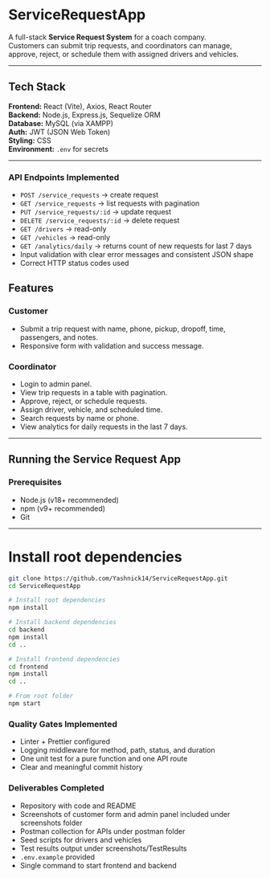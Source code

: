 # ServiceRequestApp

A full-stack **Service Request System** for a coach company.  
Customers can submit trip requests, and coordinators can manage, approve, reject, or schedule them with assigned drivers and vehicles.

---

## Tech Stack

**Frontend:** React (Vite), Axios, React Router  
**Backend:** Node.js, Express.js, Sequelize ORM  
**Database:** MySQL (via XAMPP)  
**Auth:** JWT (JSON Web Token)  
**Styling:** CSS  
**Environment:** `.env` for secrets

---

### API Endpoints Implemented

- `POST /service_requests` → create request
- `GET /service_requests` → list requests with pagination
- `PUT /service_requests/:id` → update request
- `DELETE /service_requests/:id` → delete request
- `GET /drivers` → read-only
- `GET /vehicles` → read-only
- `GET /analytics/daily` → returns count of new requests for last 7 days
- Input validation with clear error messages and consistent JSON shape
- Correct HTTP status codes used

## Features

### Customer

- Submit a trip request with name, phone, pickup, dropoff, time, passengers, and notes.
- Responsive form with validation and success message.

### Coordinator

- Login to admin panel.
- View trip requests in a table with pagination.
- Approve, reject, or schedule requests.
- Assign driver, vehicle, and scheduled time.
- Search requests by name or phone.
- View analytics for daily requests in the last 7 days.

---

## Running the Service Request App

### Prerequisites

- Node.js (v18+ recommended)
- npm (v9+ recommended)
- Git

---

# Install root dependencies

```bash
git clone https://github.com/Yashnick14/ServiceRequestApp.git
cd ServiceRequestApp

# Install root dependencies
npm install

# Install backend dependencies
cd backend
npm install
cd ..

# Install frontend dependencies
cd frontend
npm install
cd ..

# From root folder
npm start
```

### Quality Gates Implemented

- Linter + Prettier configured
- Logging middleware for method, path, status, and duration
- One unit test for a pure function and one API route
- Clear and meaningful commit history

### Deliverables Completed

- Repository with code and README
- Screenshots of customer form and admin panel included under screenshots folder
- Postman collection for APIs under postman folder
- Seed scripts for drivers and vehicles
- Test results output under screenshots/TestResults
- `.env.example` provided
- Single command to start frontend and backend
